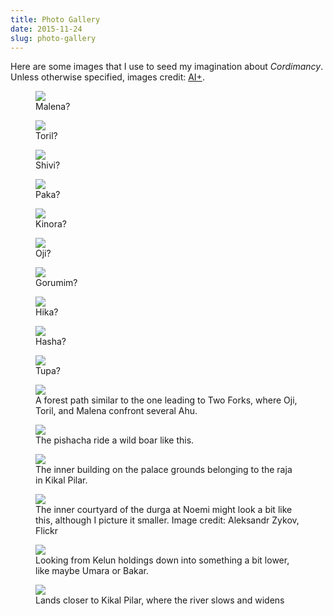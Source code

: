 ```yaml
---
title: Photo Gallery
date: 2015-11-24
slug: photo-gallery
---
```

Here are some images that I use to seed my imagination about <em>Cordimancy</em>. Unless otherwise specified, images credit: <a href="../ai-art">AI+</a>.

<figure><img src="../assets/malena.jpg" /><figcaption>Malena?</figcassets/</aption></figure>

<figure><img src="../assets/toril.jpg" /><figcaption>Toril?</figcaption></figure>

<figure><img src="../assets/shivi.jpg" /><figcaption>Shivi?</figcaption></figure>

<figure><img src="../assets/paka.jpg" /><figcaption>Paka?</figcaption></figure>

<figure><img src="../assets/kinora.jpg" /><figcaption>Kinora?</figcaption></figure>

<figure>
<img src="../assets/oji.jpg" /><figcaption>Oji?</figcaption>
</figure>

<figure><img src="../assets/gorumim.jpg" /><figcaption>Gorumim?</figcaption></figure>

<figure><img src="../assets/hika.jpg" /><figcaption>Hika?</figcaption></figure>

<figure><img src="../assets/hasha.jpg" /><figcaption>Hasha?</figcaption></figure>

<figure><img src="../assets/tupa.jpg" /><figcaption>Tupa?</figcaption></figure>

<figure><img src="../assets/two-forks-path.jpg"/>
<figcaption>A forest path similar to the one leading to Two Forks, where Oji, Toril, and Malena confront several Ahu.</figcaption></figure>

<figure><img src="../assets/boar.jpg"/><figcaption>The pishacha ride a wild boar like this.</figcaption></figure>
 
<figure><img src="../assets/rajas-palace.jpg"/><figcaption>The inner building on the palace grounds belonging to the raja in Kikal Pilar.</figcaption></figure>

<figure>
<img src="../assets/durga.jpg"/></a>
<figcaption>The inner courtyard of the durga at Noemi might look a bit like this, although I picture it smaller. Image credit: Aleksandr Zykov, Flickr</figcaption></figure>

<figure>
<img src="../assets/down-from-kelun.jpg" />
<figcaption>Looking from Kelun holdings down into something a bit lower, like maybe Umara or Bakar.</figcaption></figure>

<figure>
<img src="../assets/near-kikal-pilar.jpg"/>
<figcaption>Lands closer to Kikal Pilar, where the river slows and widens</figcaption></figure>
